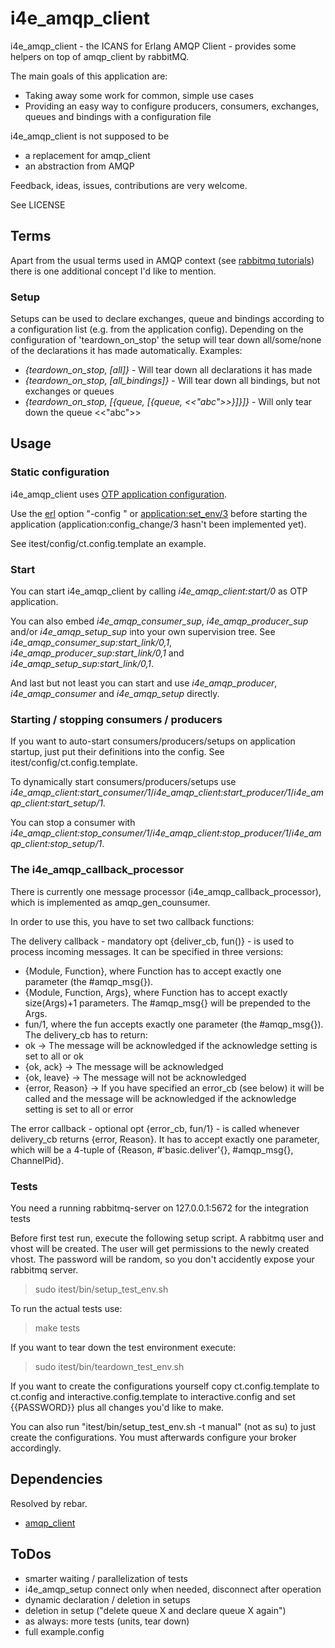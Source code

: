 i4e_amqp_client
================

i4e_amqp_client - the ICANS for Erlang AMQP Client - provides some helpers on top of amqp_client by rabbitMQ.

The main goals of this application are:
* Taking away some work for common, simple use cases
* Providing an easy way to configure producers, consumers, exchanges, queues and bindings with a configuration file

i4e_amqp_client is not supposed to be
* a replacement for amqp_client
* an abstraction from AMQP

Feedback, ideas, issues, contributions are very welcome.

See LICENSE

Terms
------

Apart from the usual terms used in AMQP context (see [rabbitmq tutorials](http://www.rabbitmq.com/getstarted.html)) there is one additional concept I'd like to mention.

### Setup
Setups can be used to declare exchanges, queue and bindings according to a configuration list (e.g. from the application config).
Depending on the configuration of 'teardown_on_stop' the setup will tear down all/some/none of the declarations it has made automatically.
Examples:
* *{teardown_on_stop, [all]}* - Will tear down all declarations it has made
* *{teardown_on_stop, [all_bindings]}* - Will tear down all bindings, but not exchanges or queues
* *{teardown_on_stop, [{queue, [{queue, <<"abc">>}]}]}* - Will only tear down the queue <<"abc">>

Usage
------

### Static configuration

i4e_amqp_client uses [OTP application configuration](http://www.erlang.org/doc/design_principles/applications.html#id74282).

Use the [erl](http://www.erlang.org/doc/man/erl.html) option "-config <config file>" or [application:set_env/3](http://www.erlang.org/doc/apps/kernel/application.html#set_env-3) before starting the application (application:config_change/3 hasn't been implemented yet).

See itest/config/ct.config.template an example.

### Start

You can start i4e_amqp_client by calling *i4e_amqp_client:start/0* as OTP application.

You can also embed *i4e_amqp_consumer_sup*, *i4e_amqp_producer_sup* and/or *i4e_amqp_setup_sup* into your own supervision tree. See *i4e_amqp_consumer_sup:start_link/0,1*, *i4e_amqp_producer_sup:start_link/0,1* and *i4e_amqp_setup_sup:start_link/0,1*.

And last but not least you can start and use *i4e_amqp_producer*, *i4e_amqp_consumer* and *i4e_amqp_setup* directly.

### Starting / stopping consumers / producers

If you want to auto-start consumers/producers/setups on application startup, just put their definitions into the config. See itest/config/ct.config.template.

To dynamically start consumers/producers/setups use *i4e_amqp_client:start_consumer/1*/*i4e_amqp_client:start_producer/1*/*i4e_amqp_client:start_setup/1*.

You can stop a consumer with *i4e_amqp_client:stop_consumer/1*/*i4e_amqp_client:stop_producer/1*/*i4e_amqp_client:stop_setup/1*.

### The i4e_amqp_callback_processor

There is currently one message processor (i4e_amqp_callback_processor), which is implemented as amqp_gen_counsumer.

In order to use this, you have to set two callback functions:

The delivery callback - mandatory opt {deliver_cb, fun()} - is used to process incoming messages.
It can be specified in three versions:
- {Module, Function}, where Function has to accept exactly one parameter (the #amqp_msg{}).
- {Module, Function, Args}, where Function has to accept exactly size(Args)+1 parameters. The #amqp_msg{} will be prepended to the Args.
- fun/1, where the fun accepts exactly one parameter (the #amqp_msg{}).
The delivery_cb has to return:
- ok -> The message will be acknowledged if the acknowledge setting is set to all or ok 
- {ok, ack} -> The message will be acknowledged
- {ok, leave} -> The message will not be acknowledged
- {error, Reason} -> If you have specified an error_cb (see below) it will be called and the message will be acknowledged if the acknowledge setting is set to all or error

The error callback - optional opt {error_cb, fun/1} - is called whenever delivery_cb returns {error, Reason}. It has to accept exactly one parameter, which will be a 4-tuple of {Reason, #'basic.deliver'{}, #amqp_msg{}, ChannelPid}.

### Tests

You need a running rabbitmq-server on 127.0.0.1:5672 for the integration tests

Before first test run, execute the following setup script. A rabbitmq user and vhost will be created. The user will get permissions to the newly created vhost. The password will be random, so you don't accidently expose your rabbitmq server. 
> sudo itest/bin/setup_test_env.sh

To run the actual tests use:
> make tests

If you want to tear down the test environment execute:
> sudo itest/bin/teardown_test_env.sh

If you want to create the configurations yourself copy ct.config.template to ct.config and interactive.config.template to interactive.config and set {{PASSWORD}} plus all changes you'd like to make.
 
You can also run "itest/bin/setup_test_env.sh -t manual" (not as su) to just create the configurations. You must afterwards configure your broker accordingly.

Dependencies
-------------
Resolved by rebar.

* [amqp_client](http://github.com/jbrisbin/amqp_client) 

ToDos
------
- smarter waiting / parallelization of tests
- i4e_amqp_setup connect only when needed, disconnect after operation
- dynamic declaration / deletion in setups
- deletion in setup ("delete queue X and declare queue X again")
- as always: more tests (units, tear down)
- full example.config